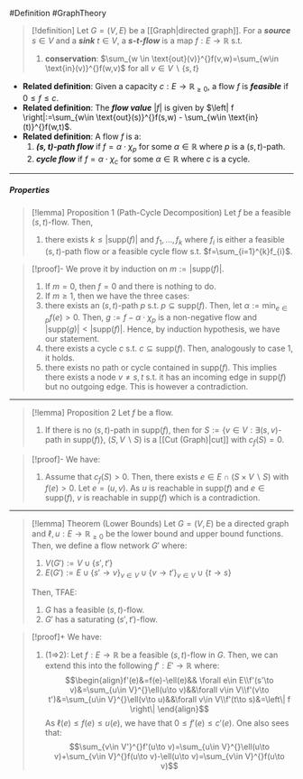 #Definition #GraphTheory 

> [!definition]
> Let $G=(V,E)$ be a [[Graph|directed graph]]. For a ***source*** $s\in V$ and a ***sink*** $t\in V$, a ***$s$-$t$-flow*** is a map $f: E\to \mathbb{R}$ s.t.
> 1. **conservation**: $\sum_{w \in \text{out}(v)}^{}f(v,w)=\sum_{w\in \text{in}(v)}^{}f(w,v)$ for all $v\in V \backslash \{ s,t \}$

- **Related definition**: Given a capacity $c:E \to \mathbb{R}_{\geq 0}$, a flow $f$ is ***feasible*** if $0\leq f\leq c$.
- **Related definition**: The ***flow value*** $\left| f \right|$ is given by $\left| f \right|:=\sum_{w\in \text{out}(s)}^{}f(s,w) - \sum_{w\in \text{in}(t)}^{}f(w,t)$.
- **Related definition**: A flow $f$ is a:
	1. ***$(s,t)$-path flow*** if $f=\alpha \cdot \chi_{p}$ for some $\alpha\in \mathbb{R}$ where $p$ is a $(s,t)$-path.
	2. ***cycle flow*** if $f=\alpha \cdot \chi_{c}$ for some $\alpha \in \mathbb{R}$ where $c$ is a cycle.
---
##### Properties

> [!lemma] Proposition 1 (Path-Cycle Decomposition)
> Let $f$ be a feasible $(s,t)$-flow. Then,
> 1. there exists $k\leq \left| \text{supp}(f) \right|$ and $f_{1},\dots,f_{k}$ where $f_{i}$ is either a feasible $(s,t)$-path flow or a feasible cycle flow s.t. $f=\sum_{i=1}^{k}f_{i}$.

> [!proof]-
> We prove it by induction on $m:=\left| \text{supp}(f) \right|$. 
> 
> 1. If $m=0$, then $f=0$ and there is nothing to do. 
> 1. If $m\geq 1$, then we have the three cases:
> 	1. there exists an $(s,t)$-path $p$ s.t. $p\subseteq \text{supp}(f)$. Then, let $\alpha:=\min_{e\in p}f(e)>0$. Then, $g:= f-\alpha \cdot \chi_{p}$ is a non-negative flow and $\left| \text{supp}(g) \right|<\left| \text{supp}(f) \right|$. Hence, by induction hypothesis, we have our statement.
> 	2. there exists a cycle $c$ s.t. $c\subseteq \text{supp}(f)$. Then, analogously to case 1, it holds.
> 	3. there exists no path or cycle contained in $\text{supp}(f)$. This implies there exists a node $v\neq s,t$ s.t. it has an incoming edge in $\text{supp}(f)$ but no outgoing edge. This is however a contradiction.
---

> [!lemma] Proposition 2
> Let $f$ be a flow. 
> 1. If there is no $(s,t)$-path in $\text{supp}(f)$, then for $S:=\{ v\in V: \exists (s,v)\text{-path in supp}(f) \}$, $(S,V \backslash S)$ is a [[Cut (Graph)|cut]] with $c_{f}(S)=0.$

> [!proof]-
> We have:
> 1. Assume that $c_{f}(S)>0$. Then, there exists $e\in E\cap (S\times V \backslash S)$ with $f(e)>0$. Let $e=(u,v)$. As $u$ is reachable in $\text{supp}(f)$ and $e\in \text{supp}(f)$, $v$ is reachable in $\text{supp}(f)$ which is a contradiction.

---
> [!lemma] Theorem (Lower Bounds)
> Let $G=(V,E)$ be a directed graph and $\ell,u:E\to \mathbb{R}_{\geq 0}$ be the lower bound and upper bound functions. Then, we define a flow network $G'$ where:
> 1. $V(G'):=V \cup \{ s',t' \}$
> 2. $E(G'):=E \cup \{ s' \to v \}_{v\in V}\cup \{ v\to t' \}_{v\in V}\cup \{ t\to s \}$
> 
> Then, TFAE:
> 1. $G$ has a feasible $(s,t)$-flow.
> 2. $G'$ has a saturating $(s',t')$-flow.

> [!proof]+
> We have:
> 1. (1=>2): Let $f: E\to \mathbb{R}$ be a feasible $(s,t)$-flow in $G$. Then, we can extend this into the following $f':E'\to \mathbb{R}$ where: $$\begin{align}f'(e)&=f(e)-\ell(e)&& \forall e\in E\\f'(s'\to v)&=\sum_{u\in V}^{}\ell(u\to v)&&\forall v\in V\\f'(v\to t')&=\sum_{u\in V}^{}\ell(v\to u)&&\forall v\in V\\f'(t\to s)&=\left\| f \right\| \end{align}$$As $\ell(e)\leq f(e)\leq u(e)$, we have that $0\leq f'(e)\leq c'(e)$. One also sees that: $$\sum_{v\in V'}^{}f'(u\to v)=\sum_{u\in V}^{}\ell(u\to v)+\sum_{v\in V}^{}f(u\to v)-\ell(u\to v)=\sum_{v\in V}^{}f(u\to v)$$